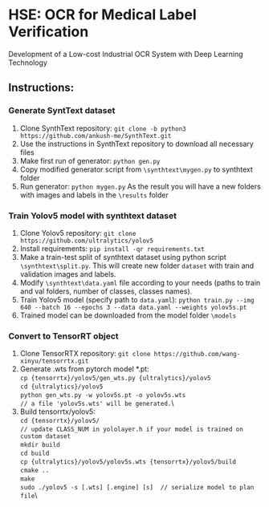 # HSE: OCR for Medical Label Verification
Development of a Low-cost Industrial OCR System with Deep Learning Technology

## Instructions:
### Generate SyntText dataset
1. Clone SynthText repository: `git clone -b python3 https://github.com/ankush-me/SynthText.git`
2. Use the instructions in SynthText repository to download all necessary files
3. Make first run of generator: `python gen.py`
4. Copy modified generator script from `\synthtext\mygen.py` to synthtext folder
5. Run generator: `python mygen.py`
As the result you will have a new folders with images and labels in the `\results` folder

### Train Yolov5 model with synthtext dataset
1. Clone Yolov5 repository: `git clone https://github.com/ultralytics/yolov5`
2. Install requirements: `pip install -qr requirements.txt`
3. Make a train-test split of synthtext dataset using python script `\synthtext\split.py`. This will create new folder `dataset` with train and validation images and labels.
4. Modify `\synthtext\data.yaml` file according to your needs (paths to train and val folders, number of classes, classes names). 
5. Train Yolov5 model (specify path to `data.yaml`): `python train.py --img 640 --batch 16 --epochs 3 --data data.yaml --weights yolov5s.pt`
6. Trained model can be downloaded from the model folder `\models`

### Convert to TensorRT object
1. Clone TensorRTX repository: `git clone https://github.com/wang-xinyu/tensorrtx.git`
2. Generate .wts from pytorch model *.pt:\
`cp {tensorrtx}/yolov5/gen_wts.py {ultralytics}/yolov5`\
`cd {ultralytics}/yolov5`\
`python gen_wts.py -w yolov5s.pt -o yolov5s.wts`\
`// a file 'yolov5s.wts' will be generated.`\
3. Build tensorrtx/yolov5:\
`cd {tensorrtx}/yolov5/`\
`// update CLASS_NUM in yololayer.h if your model is trained on custom dataset`\
`mkdir build`\
`cd build`\
`cp {ultralytics}/yolov5/yolov5s.wts {tensorrtx}/yolov5/build`\
`cmake ..`\
`make`\
`sudo ./yolov5 -s [.wts] [.engine] [s]  // serialize model to plan file`\
